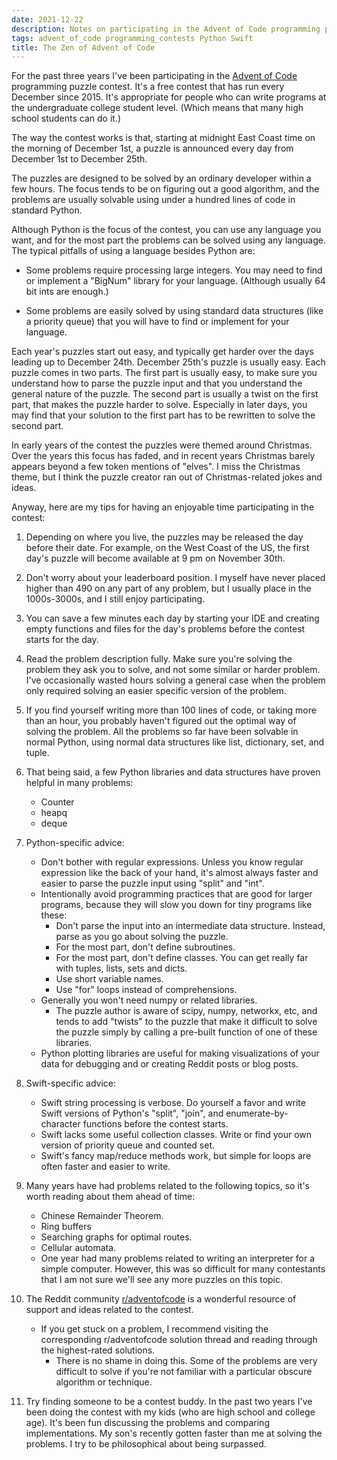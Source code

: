 ```yaml
---
date: 2021-12-22
description: Notes on participating in the Advent of Code programming puzzle contest.
tags: advent_of_code programming_contests Python Swift
title: The Zen of Advent of Code
---
```


For the past three years I've been participating in the
[Advent of Code](https://adventofcode.com/) programming puzzle contest. It's a free contest that
has run every December since 2015. It's appropriate for people who can write programs at the
undergraduate college student level. (Which means that many high school
students can do it.)

The way the contest works is that, starting at midnight East Coast time on the morning of
December 1st, a puzzle is announced every day from December 1st to December 25th.

The puzzles are designed to be solved by an ordinary developer within a few hours. The focus
tends to be on figuring out a good algorithm, and the problems are usually solvable using under a
hundred lines of code in standard Python.

<!--more-->

Although Python is the focus of the contest, you can use any language you want, and for the most
part the problems can be solved using any language. The typical pitfalls of using a language
besides Python are:

  + Some problems require processing large integers. You may need to find or implement a "BigNum"
    library for your language. (Although usually 64 bit ints are enough.)

  + Some problems are easily solved by using standard data structures (like a priority queue)
    that you will have to find or implement for your language.

Each year's puzzles start out easy, and typically get harder over the days leading up to December
24th. December 25th's puzzle is usually easy. Each puzzle comes in
two parts. The first part is usually easy, to make sure you understand how to parse the puzzle input and that you understand the general nature of the puzzle. The
second part is usually a twist on the first part, that makes the puzzle harder to solve. Especially in later days, you may find that your solution to the first
part has to be rewritten to solve the second part.

In early years of the contest the puzzles were themed around Christmas. Over the years this focus
has faded, and in recent years Christmas barely appears beyond a few token mentions of "elves".
I miss the Christmas theme, but I think the puzzle creator ran out of Christmas-related jokes and
ideas.

Anyway, here are my tips for having an enjoyable time participating in the contest:

1. Depending on where you live, the puzzles may be released the day before their date. For
   example, on the West Coast of the US, the first day's puzzle will become available at
   9 pm on November 30th.

2. Don't worry about your leaderboard position. I myself have never placed higher than 490 on
   any part of any problem, but I usually place in the 1000s-3000s, and I still enjoy
   participating.

3. You can save a few minutes each day by starting your IDE and creating empty functions and
   files for the day's problems before the contest starts for the day.

4. Read the problem description fully. Make sure you're solving the problem they ask you to
   solve, and not some similar or harder problem. I've occasionally wasted hours solving a
   general case when the problem only required solving an easier specific version of the problem.

5. If you find yourself writing more than 100 lines of code, or taking more than an hour, you
   probably haven't figured out the optimal way of solving the problem. All the problems so far
  have been solvable in normal Python, using normal data structures like list, dictionary, set,
  and tuple.

6. That being said, a few Python libraries and data structures have proven helpful in many
   problems:
    + Counter
    + heapq
    + deque

7. Python-specific advice:
    + Don't bother with regular expressions. Unless you know regular expression like the back of your hand, it's almost always faster and easier to parse the
      puzzle input using "split" and "int".
    + Intentionally avoid programming practices that are good for larger programs, because they will slow you down for tiny programs like these:
        - Don't parse the input into an intermediate data structure. Instead, parse as you go about solving the puzzle.
        - For the most part, don't define subroutines.
        - For the most part, don't define classes. You can get really far with tuples, lists, sets and dicts.
        - Use short variable names.
        - Use "for" loops instead of comprehensions.
    + Generally you won't need numpy or related libraries.
      - The puzzle author is aware of scipy, numpy, networkx, etc, and tends to add "twists" to the puzzle that make it difficult to solve the puzzle simply by
        calling a pre-built function of one of these libraries.
    + Python plotting libraries are useful for making visualizations of your data for debugging and or creating Reddit posts or blog posts.

8. Swift-specific advice:
    - Swift string processing is verbose. Do yourself a favor and write Swift versions of Python's "split", "join", and enumerate-by-character functions before the
      contest starts.
    - Swift lacks some useful collection classes. Write or find your own version of priority queue and counted set.
    - Swift's fancy map/reduce methods work, but simple for loops are often faster and easier to write.

9. Many years have had problems related to the following topics, so it's worth reading about them
   ahead of time:
    + Chinese Remainder Theorem.
    + Ring buffers
    + Searching graphs for optimal routes.
    + Cellular automata.
    + One year had many problems related to writing an interpreter for a simple computer. However, this was so difficult for many contestants that I am not sure
      we'll see any more puzzles on this topic. 

10. The Reddit community [r/adventofcode](https://www.reddit.com/r/adventofcode/) is a wonderful
    resource of support and ideas related to the contest.

    - If you get stuck on a problem, I recommend visiting the corresponding r/adventofcode solution thread and reading through the highest-rated solutions.
      - There is no shame in doing this. Some of the problems are very difficult to solve if you're not familiar with a particular obscure algorithm or technique.

11. Try finding someone to be a contest buddy. In the past two years I've been doing the contest
    with my kids (who are high school and college age).
    It's been fun discussing the problems and comparing implementations. My son's recently gotten faster than me at solving the problems. I try to be
    philosophical about being surpassed.

